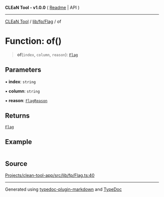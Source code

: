 **CLEaN Tool - v1.0.0** ( [Readme](../../../../README.md) \| API )

***

[CLEaN Tool](../../../../modules.md) / [lib/fp/Flag](../README.md) / of

# Function: of()

> **of**(`index`, `column`, `reason`): [`Flag`](../interfaces/Flag.md)

## Parameters

▪ **index**: `string`

▪ **column**: `string`

▪ **reason**: [`FlagReason`](../type-aliases/FlagReason.md)

## Returns

[`Flag`](../interfaces/Flag.md)

## Example

```ts

```

## Source

[Projects/clean-tool-app/src/lib/fp/Flag.ts:40](https://github.com/yuckyh/clean-tool-app/)

***

Generated using [typedoc-plugin-markdown](https://www.npmjs.com/package/typedoc-plugin-markdown) and [TypeDoc](https://typedoc.org/)

